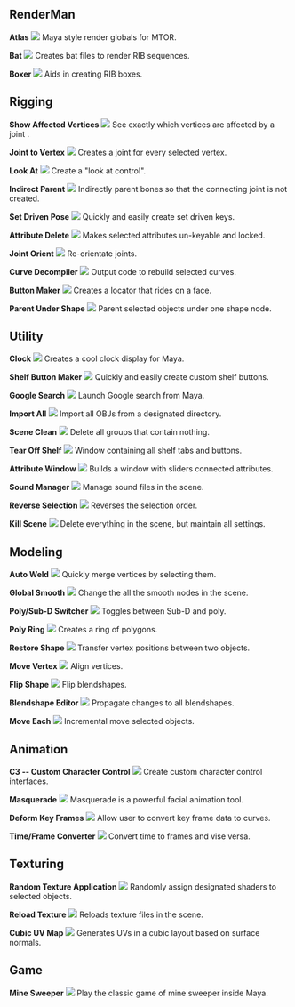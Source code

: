 RenderMan
--------

**Atlas**
![](https://github.com/InScopeApps/KeeganScriptPack/raw/master/readme_icons/atlas.gif)
Maya style render globals for MTOR.

**Bat**
![](https://github.com/InScopeApps/KeeganScriptPack/raw/master/readme_icons/bat.gif)
 Creates bat files to render RIB sequences.

**Boxer**
![](https://github.com/InScopeApps/KeeganScriptPack/raw/master/readme_icons/boxer.gif)
 Aids in creating RIB boxes.

Rigging
--------

**Show Affected Vertices**
![](https://github.com/InScopeApps/KeeganScriptPack/raw/master/readme_icons/showAffectedVert.gif)
 See exactly which vertices are affected by a joint .

**Joint to Vertex**
![](https://github.com/InScopeApps/KeeganScriptPack/raw/master/readme_icons/jointToVertex.gif)
 Creates a joint for every selected vertex.

**Look At**
![](https://github.com/InScopeApps/KeeganScriptPack/raw/master/readme_icons/lookAt.gif)
 Create a "look at control".

**Indirect Parent**
![](https://github.com/InScopeApps/KeeganScriptPack/raw/master/readme_icons/indirectParent.gif)
 Indirectly parent bones so that the connecting joint is not created.

**Set Driven Pose**
![](https://github.com/InScopeApps/KeeganScriptPack/raw/master/readme_icons/setDrivenPose.gif)
 Quickly and easily create set driven keys.

**Attribute Delete**
![](https://github.com/InScopeApps/KeeganScriptPack/raw/master/readme_icons/attrDelete.gif)
 Makes selected attributes un-keyable and locked.

**Joint Orient**
![](https://github.com/InScopeApps/KeeganScriptPack/raw/master/readme_icons/jointOrient.gif)
 Re-orientate joints.

**Curve Decompiler**
![](https://github.com/InScopeApps/KeeganScriptPack/raw/master/readme_icons/curveDecompiler.gif)
 Output code to rebuild selected curves.

**Button Maker**
![](https://github.com/InScopeApps/KeeganScriptPack/raw/master/readme_icons/buttonMaker.gif)
 Creates a locator that rides on a face.

**Parent Under Shape**
![](https://github.com/InScopeApps/KeeganScriptPack/raw/master/readme_icons/parentUnderShape.gif)
 Parent selected objects under one shape node.

Utility
--------

**Clock**
![](https://github.com/InScopeApps/KeeganScriptPack/raw/master/readme_icons/clock.gif)
 Creates a cool clock display for Maya.

**Shelf Button Maker**
![](https://github.com/InScopeApps/KeeganScriptPack/raw/master/readme_icons/shelfButtonMaker.gif)
 Quickly and easily create custom shelf buttons.

**Google Search**
![](https://github.com/InScopeApps/KeeganScriptPack/raw/master/readme_icons/googleSearch.gif)
 Launch Google search from Maya.

**Import All**
![](https://github.com/InScopeApps/KeeganScriptPack/raw/master/readme_icons/importAll.gif)
 Import all OBJs from a designated directory.

**Scene Clean**
![](https://github.com/InScopeApps/KeeganScriptPack/raw/master/readme_icons/sceneClean.gif)
 Delete all groups that contain nothing.

**Tear Off Shelf**
![](https://github.com/InScopeApps/KeeganScriptPack/raw/master/readme_icons/tearOffShelf.gif)
 Window containing all shelf tabs and buttons.

**Attribute Window**
![](https://github.com/InScopeApps/KeeganScriptPack/raw/master/readme_icons/attrWindow.gif)
 Builds a window with sliders connected attributes.

**Sound Manager**
![](https://github.com/InScopeApps/KeeganScriptPack/raw/master/readme_icons/soundManager.gif)
 Manage sound files in the scene.

**Reverse Selection**
![](https://github.com/InScopeApps/KeeganScriptPack/raw/master/readme_icons/reverseSelection.gif)
 Reverses the selection order.

**Kill Scene**
![](https://github.com/InScopeApps/KeeganScriptPack/raw/master/readme_icons/killScene.gif)
 Delete everything in the scene, but maintain all settings.

Modeling
--------

**Auto Weld**
![](https://github.com/InScopeApps/KeeganScriptPack/raw/master/readme_icons/autoWeld.gif)
 Quickly merge vertices by selecting them.

**Global Smooth**
![](https://github.com/InScopeApps/KeeganScriptPack/raw/master/readme_icons/globalSmooth.gif)
 Change the all the smooth nodes in the scene.

**Poly/Sub-D Switcher**
![](https://github.com/InScopeApps/KeeganScriptPack/raw/master/readme_icons/polySubSwitcher.gif)
 Toggles between Sub-D and poly.

**Poly Ring**
![](https://github.com/InScopeApps/KeeganScriptPack/raw/master/readme_icons/polyRing.gif)
 Creates a ring of polygons.

**Restore Shape**
![](https://github.com/InScopeApps/KeeganScriptPack/raw/master/readme_icons/restoreShape.gif)
 Transfer vertex positions between two objects.

**Move Vertex**
![](https://github.com/InScopeApps/KeeganScriptPack/raw/master/readme_icons/moveVertex.gif)
 Align vertices.

**Flip Shape**
![](https://github.com/InScopeApps/KeeganScriptPack/raw/master/readme_icons/flipShape.gif)
 Flip blendshapes.

**Blendshape Editor**
![](https://github.com/InScopeApps/KeeganScriptPack/raw/master/readme_icons/blendshapeEditor.gif)
 Propagate changes to all blendshapes.

**Move Each**
![](https://github.com/InScopeApps/KeeganScriptPack/raw/master/readme_icons/moveEach.gif)
 Incremental move selected objects.

Animation
--------

**C3 -- Custom Character Control**
![](https://github.com/InScopeApps/KeeganScriptPack/raw/master/readme_icons/C3.gif)
 Create custom character control interfaces.

**Masquerade**
![](https://github.com/InScopeApps/KeeganScriptPack/raw/master/readme_icons/Masquerade.gif)
 Masquerade is a powerful facial animation tool.

**Deform Key Frames**
![](https://github.com/InScopeApps/KeeganScriptPack/raw/master/readme_icons/deformKey.gif)
 Allow user to convert key frame data to curves.

**Time/Frame Converter**
![](https://github.com/InScopeApps/KeeganScriptPack/raw/master/readme_icons/TFconverter.gif)
 Convert time to frames and vise versa.

Texturing
--------

**Random Texture Application**
![](https://github.com/InScopeApps/KeeganScriptPack/raw/master/readme_icons/randTexApp.gif)
 Randomly assign designated shaders to selected objects.

**Reload Texture**
![](https://github.com/InScopeApps/KeeganScriptPack/raw/master/readme_icons/reloadTextures.gif)
 Reloads texture files in the scene.

**Cubic UV Map**
![](https://github.com/InScopeApps/KeeganScriptPack/raw/master/readme_icons/cubicMap.gif)
 Generates UVs in a cubic layout based on surface normals.

Game
--------

**Mine Sweeper**
![](https://github.com/InScopeApps/KeeganScriptPack/raw/master/readme_icons/mineSweeper.gif)
 Play the classic game of mine sweeper inside Maya.